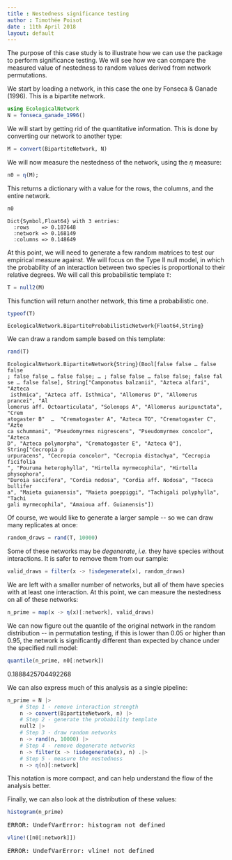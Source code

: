 ```yaml
---
title : Nestedness significance testing
author : Timothée Poisot
date : 11th April 2018
layout: default
---
```




The purpose of this case study is to illustrate how we can use the package to
perform significance testing. We will see how we can compare the measured
value of nestedness to random values derived from network permutations.



We start by loading a network, in this case the one by Fonseca & Ganade
(1996). This is a bipartite network.

````julia
using EcologicalNetwork
N = fonseca_ganade_1996()
````




We will start by getting rid of the quantitative information. This is done by
converting our network to another type:

````julia
M = convert(BipartiteNetwork, N)
````





We will now measure the nestedness of the network, using the $\eta$ measure:

````julia
n0 = η(M);
````




This returns a dictionary with a value for the rows, the columns, and the
entire network.

````julia
n0
````


````
Dict{Symbol,Float64} with 3 entries:
  :rows    => 0.187648
  :network => 0.168149
  :columns => 0.148649
````




At this point, we will need to generate a few random matrices to test our
empirical measure against. We will focus on the Type II null model, in which
the probability of an interaction between two species is proportional to
their relative degrees. We will call this probabilistic template `T`:

````julia
T = null2(M)
````





This function will return another network, this time a probabilistic one.

````julia
typeof(T)
````


````
EcologicalNetwork.BipartiteProbabilisticNetwork{Float64,String}
````





We can draw a random sample based on this template:

````julia
rand(T)
````


````
EcologicalNetwork.BipartiteNetwork{String}(Bool[false false … false false
; false false … false false; … ; false false … false false; false fal
se … false false], String["Camponotus balzanii", "Azteca alfari", "Azteca
 isthmica", "Azteca aff. Isthmica", "Allomerus D", "Allomerus prancei", "Al
lomerus aff. Octoarticulata", "Solenops A", "Allomerus auripunctata", "Crem
atogaster B"  …  "Crematogaster A", "Azteca TO", "Crematogaster C", "Azte
ca schummani", "Pseudomyrmex nigrescens", "Pseudomyrmex concolor", "Azteca 
D", "Azteca polymorpha", "Crematogaster E", "Azteca Q"], String["Cecropia p
urpuracens", "Cecropia concolor", "Cecropia distachya", "Cecropia ficifolia
", "Pouruma heterophylla", "Hirtella myrmecophila", "Hirtella physophora", 
"Duroia saccifera", "Cordia nodosa", "Cordia aff. Nodosa", "Tococa bullifer
a", "Maieta guianensis", "Maieta poeppiggi", "Tachigali polyphylla", "Tachi
gali myrmecophila", "Amaioua aff. Guianensis"])
````





Of course, we would like to generate a larger sample -- so we can draw many
replicates at once:

````julia
random_draws = rand(T, 10000)
````




Some of these networks may be *degenerate*, *i.e.* they have species without
interactions. It is safer to remove them from our sample:

````julia
valid_draws = filter(x -> !isdegenerate(x), random_draws)
````




We are left with a smaller number of networks, but all of them have species
with at least one interaction. At this point, we can measure the nestedness
on all of these networks:

````julia
n_prime = map(x -> η(x)[:network], valid_draws)
````




We can now figure out the quantile of the original network in the random
distribution -- in permutation testing, if this is lower than 0.05 or higher
than 0.95, the network is significantly different than expected by chance
under the specified null model:

````julia
quantile(n_prime, n0[:network])
````



0.1888425704492268


We can also express much of this analysis as a single pipeline:

````julia
n_prime = N |>
    # Step 1 - remove interaction strength
    n -> convert(BipartiteNetwork, n) |>
    # Step 2 - generate the probability template
    null2 |>
    # Step 3 - draw random networks
    n -> rand(n, 10000) |>
    # Step 4 - remove degenerate networks
    n -> filter(x -> !isdegenerate(x), n) .|>
    # Step 5 - measure the nestedness
    n -> η(n)[:network]
````




This notation is more compact, and can help understand the flow of the
analysis better.



Finally, we can also look at the distribution of these values:

````julia
histogram(n_prime)
````


<pre class="julia-error">
ERROR: UndefVarError: histogram not defined
</pre>


````julia
vline!([n0[:network]])
````


<pre class="julia-error">
ERROR: UndefVarError: vline&#33; not defined
</pre>

